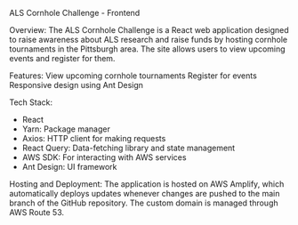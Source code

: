 ALS Cornhole Challenge - Frontend

Overview: 
The ALS Cornhole Challenge is a React web application designed to raise awareness about ALS research and raise funds by hosting cornhole tournaments in the Pittsburgh area. The site allows users to view upcoming events and register for them.

Features: 
View upcoming cornhole tournaments
Register for events
Responsive design using Ant Design

Tech Stack: 
- React
- Yarn: Package manager
- Axios: HTTP client for making requests
- React Query: Data-fetching library and state management
- AWS SDK: For interacting with AWS services
- Ant Design: UI framework

Hosting and Deployment: 
The application is hosted on AWS Amplify, which automatically deploys updates whenever changes are pushed to the main branch of the GitHub repository. The custom domain is managed through AWS Route 53.
